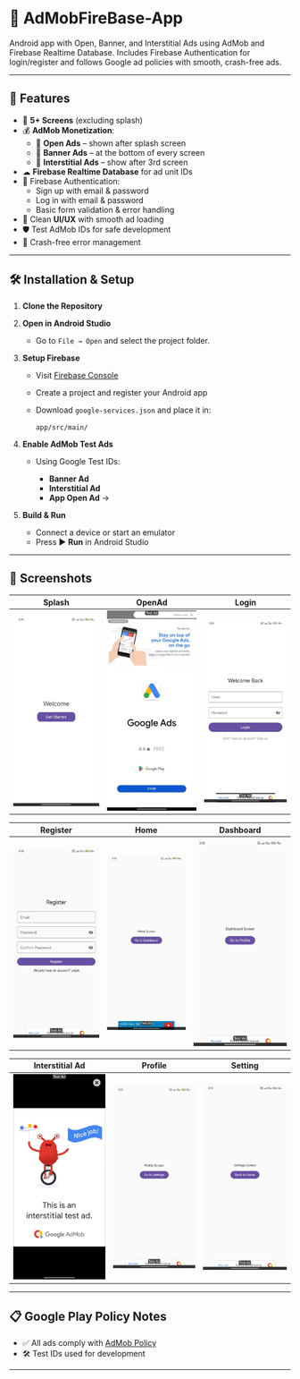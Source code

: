 # 📱 AdMobFireBase-App
Android app with Open, Banner, and Interstitial Ads using AdMob and Firebase Realtime Database.
Includes Firebase Authentication for login/register and follows Google ad policies with smooth, crash-free ads. 

---

## 🚀 Features
- 📱 **5+ Screens** (excluding splash)
- 💰 **AdMob Monetization**:
  - 🏁 **Open Ads** – shown after splash screen
  - 📐 **Banner Ads** – at the bottom of every screen
  - 🎯 **Interstitial Ads** – show after 3rd screen
- ☁ **Firebase Realtime Database** for ad unit IDs
- 🔐 Firebase Authentication:
  - Sign up with email & password
  - Log in with email & password
  - Basic form validation & error handling
- 🎨 Clean **UI/UX** with smooth ad loading
- 🛡 Test AdMob IDs for safe development
- 🚫 Crash-free error management
---

## 🛠 Installation & Setup

1. **Clone the Repository**
2. **Open in Android Studio**

   * Go to `File → Open` and select the project folder.

3. **Setup Firebase**

   * Visit [Firebase Console](https://console.firebase.google.com/)
   * Create a project and register your Android app
   * Download `google-services.json` and place it in:

     ```
     app/src/main/
     ```

4. **Enable AdMob Test Ads**

   * Using Google Test IDs:

     * **Banner Ad**
     * **Interstitial Ad**
     * **App Open Ad** → 

5. **Build & Run**

   * Connect a device or start an emulator
   * Press ▶ **Run** in Android Studio

---
## 📸 Screenshots

| Splash                 | OpenAd                 | Login              |
| ---------------------- | ---------------------- | ---------------------- |
| ![](screenshots/1.jpg) | ![](screenshots/2.jpg) | ![](screenshots/3.jpg) |

| Register               | Home                   | Dashboard              |
| ---------------------- | ---------------------- | ---------------------- |
| ![](screenshots/4.jpg) | ![](screenshots/5.jpg) | ![](screenshots/6.jpg) |

| Interstitial Ad        |Profile                 | Setting                |
| ---------------------- | ---------------------- | ---------------------- |
| ![](screenshots/7.jpg) | ![](screenshots/8.jpg) | ![](screenshots/9.jpg) |

---

## 📋 Google Play Policy Notes

* ✅ All ads comply with [AdMob Policy](https://support.google.com/admob/answer/6128543)
* 🛠 Test IDs used for development

---


